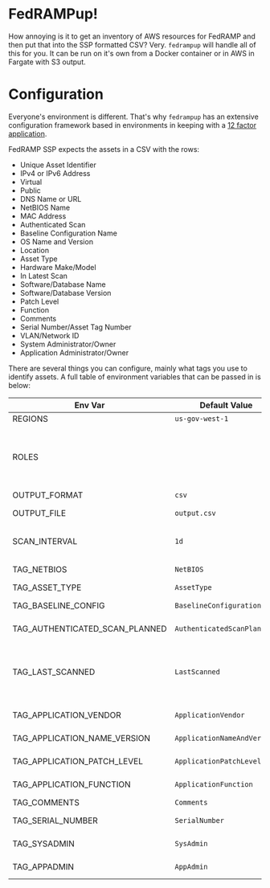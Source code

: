 # FedRAMPup!

How annoying is it to get an inventory of AWS resources for FedRAMP and then put that into the SSP formatted CSV? Very. `fedrampup` will handle all of this for you. It can be run on it's own from a Docker container or in AWS in Fargate with S3 output.


# Configuration

Everyone's environment is different. That's why `fedrampup` has an extensive configuration framework based in environments in keeping with a [12 factor application](https://12factor.net/).

FedRAMP SSP expects the assets in a CSV with the rows:

- Unique Asset Identifier
- IPv4 or IPv6 Address
- Virtual
- Public
- DNS Name or URL
- NetBIOS Name
- MAC Address
- Authenticated Scan
- Baseline Configuration Name
- OS Name and Version
- Location
- Asset Type
- Hardware Make/Model
- In Latest Scan
- Software/Database Name
- Software/Database Version
- Patch Level
- Function
- Comments
- Serial Number/Asset Tag Number
- VLAN/Network ID
- System Administrator/Owner
- Application Administrator/Owner

There are several things you can configure, mainly what tags you use to identify assets. A full table of environment variables that can be passed in is below:

| Env Var | Default Value | Description |
| --- | --- | --- | 
|REGIONS | `us-gov-west-1` | Comma separated list of AWS regions |
|ROLES | | Comma separated list of AWS Role ARNs of separate accounts that will be scanned. If empty only the account with the EC2 Role for the host this is running on will be run. If not running on EC2, it will take credentials from Env |
|OUTPUT_FORMAT | `csv` | Output format can be one of: csv, json |
|OUTPUT_FILE | `output.csv` | Output file name. If this starts with `s3://` it will be treated as an S3 URI |
|SCAN_INTERVAL | `1d` | How often security scans are run in your organization in Go duration format (i.e. 1d, 5h, etc.) |
|TAG_NETBIOS | `NetBIOS`| EC2 tag used for NetBIOS name for Windows hosts|
|TAG_ASSET_TYPE | `AssetType` | EC2 tag used for Asset Type |
|TAG_BASELINE_CONFIG | `BaselineConfiguration` | EC2 tag used for Baseline Configuration|
|TAG_AUTHENTICATED_SCAN_PLANNED | `AuthenticatedScanPlanned` | EC2 tag used for if and authenticated scan is planned |
|TAG_LAST_SCANNED | `LastScanned` | EC2 tag used for when the last scan was run on the host. Should be in RFC822 Format: "02 Jan 06 15:04 MST" (https://www.w3.org/Protocols/rfc822/ "Date and Time Specification") |
|TAG_APPLICATION_VENDOR | `ApplicationVendor` | EC2 tag used for Software/Database Vendor Name|
|TAG_APPLICATION_NAME_VERSION | `ApplicationNameAndVersion` | EC2 tag used for Software/Database Application Name and Version|
|TAG_APPLICATION_PATCH_LEVEL | `ApplicationPatchLevel` | EC2 tag used for Software/Database Patch Level |
|TAG_APPLICATION_FUNCTION | `ApplicationFunction` | EC2 tag used for Software/Database Function|
|TAG_COMMENTS | `Comments` | EC2 tag used for Comments|
|TAG_SERIAL_NUMBER | `SerialNumber` | EC2 tag used for the asset's serial number|
|TAG_SYSADMIN | `SysAdmin` | EC2 tag used for the asset's sysadmin or team|
|TAG_APPADMIN | `AppAdmin` | EC2 tag used for the asset's appadmin or team|
